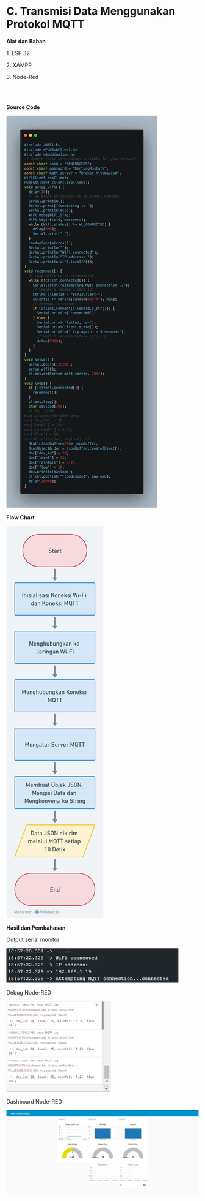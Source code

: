 <h1>C. Transmisi Data Menggunakan Protokol MQTT</h1>
<b><p>Alat dan Bahan</p></b>
<p>1. ESP 32</p>
<p>2. XAMPP</p>
<p>3. Node-Red</p>
<br></br>
<b><p>Source Code</p></b>

![alt text](https://github.com/noviamel/sistem-embedded/blob/main/job%204/media/Penjelasan%20Kode%204c.jpeg?raw=true)

<b><p>Flow Chart</p></b>

![alt text](https://github.com/noviamel/sistem-embedded/blob/main/job%204/media/Flow%20Chart%204c.png?raw=true)

<b><p>Hasil dan Pembahasan</p></b>
<p>Output serial monitor </p>

![alt text](https://github.com/noviamel/sistem-embedded/blob/main/job%204/media/2.%20Output%20serial%20monitor%204c.jpeg?raw=true)

<p>Debug Node-RED</p>

![alt text](https://github.com/noviamel/sistem-embedded/blob/main/job%204/media/3.%20Debug%20Node-RED%204c.jpeg?raw=true)

<p>Dashboard Node-RED</p>

![alt text](https://github.com/noviamel/sistem-embedded/blob/main/job%204/media/4.%20Dashboard%20Node-RED%204c.jpeg?raw=true)
